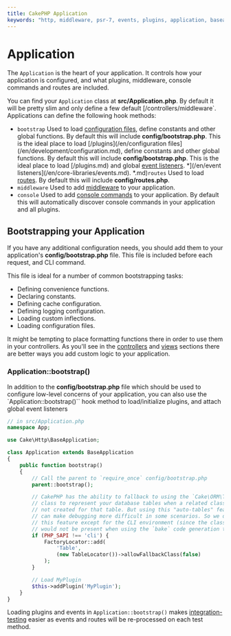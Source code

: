 ```yaml
---
title: CakePHP Application
keywords: "http, middleware, psr-7, events, plugins, application, baseapplication,auto tables,auto-tables,generic table,class"
---
```


# Application

The `Application` is the heart of your application. It controls
how your application is configured, and what plugins, middleware, console
commands and routes are included.

You can find your `Application` class at **src/Application.php**. By default
it will be pretty slim and only define a few default
[/controllers/middleware`. Applications can define the following hook
methods:

- `bootstrap` Used to load [configuration files](/en/development/configuration.md), define constants and other global functions.
  By default this will include **config/bootstrap.php**. This is the ideal place
  to load [/plugins](/en/configuration files](/en/development/configuration.md), define constants and other global functions.
  By default this will include **config/bootstrap.php**. This is the ideal place
  to load [/plugins.md) and global [event listeners](/en/core-libraries/events.md).
*](/en/event listeners](/en/core-libraries/events.md).
*.md)`routes` Used to load [routes](/en/development/routing.md). By default this
  will include **config/routes.php**.
- `middleware` Used to add [middleware](/en/controllers/middleware.md) to your application.
- `console` Used to add [console commands](/en/console-commands.md) to your
  application. By default this will automatically discover console commands in
  your application and all plugins.

## Bootstrapping your Application

If you have any additional configuration needs, you should add them to your
application's **config/bootstrap.php** file. This file is included before each
request, and CLI command.

This file is ideal for a number of common bootstrapping tasks:

- Defining convenience functions.
- Declaring constants.
- Defining cache configuration.
- Defining logging configuration.
- Loading custom inflections.
- Loading configuration files.

It might be tempting to place formatting functions there in order to use them in
your controllers. As you'll see in the [controllers](/en/controllers.md) and [views](/en/views.md)
sections there are better ways you add custom logic to your application.
<a id="application-bootstrap"></a>
### Application::bootstrap()

In addition to the **config/bootstrap.php** file which should be used to
configure low-level concerns of your application, you can also use the
`Application::bootstrap()`` hook method to load/initialize plugins, and attach
global event listeners

```php
// in src/Application.php
namespace App;

use Cake\Http\BaseApplication;

class Application extends BaseApplication
{
    public function bootstrap()
    {
        // Call the parent to `require_once` config/bootstrap.php
        parent::bootstrap();

        // CakePHP has the ability to fallback to using the `Cake\ORM\Table`
        // class to represent your database tables when a related class is
        // not created for that table. But using this "auto-tables" feature
        // can make debugging more difficult in some scenarios. So we disable
        // this feature except for the CLI environment (since the classes
        // would not be present when using the `bake` code generation tool).
        if (PHP_SAPI !== 'cli') {
            FactoryLocator::add(
                'Table',
                (new TableLocator())->allowFallbackClass(false)
            );
        }

        // Load MyPlugin
        $this->addPlugin('MyPlugin');
    }
}
```

Loading plugins and events in `Application::bootstrap()` makes
[integration-testing](/en/development/testing.md#integration-testing) easier as events and routes will be re-processed on
each test method.
